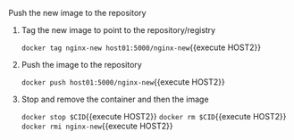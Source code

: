 Push the new image to the repository

1. Tag the new image to point to the repository/registry

    `docker tag nginx-new host01:5000/nginx-new`{{execute HOST2}}
    
2. Push the image to the repository

    `docker push host01:5000/nginx-new`{{execute HOST2}}
    
3. Stop and remove the container and then the image

    `docker stop $CID`{{execute HOST2}}
    `docker rm $CID`{{execute HOST2}}
    `docker rmi nginx-new`{{execute HOST2}}
